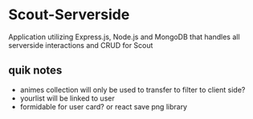 # Scout-Serverside
Application utilizing Express.js, Node.js and MongoDB that handles all serverside interactions and CRUD for Scout


## quik notes
- animes collection will only be used to transfer to filter to client side?
- yourlist will be linked to user
- formidable for user card? or react save png library
